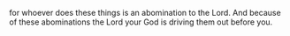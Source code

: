 for whoever does these things is an abomination to the Lord. And because of these abominations the Lord your God is driving them out before you.
